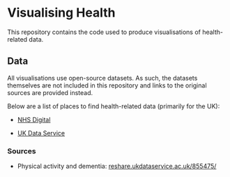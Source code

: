 # Visualising Health

This repository contains the code used to produce visualisations of health-related data.

## Data

All visualisations use open-source datasets. As such, the datasets themselves are not included in this repository and links to the original sources are provided instead.

Below are a list of places to find health-related data (primarily for the UK):

* [NHS Digital](https://digital.nhs.uk/data-and-information/statistical-publications-open-data-and-data-products)

* [UK Data Service](https://ukdataservice.ac.uk/)

### Sources

* Physical activity and dementia: [reshare.ukdataservice.ac.uk/855475/](https://reshare.ukdataservice.ac.uk/855475/)